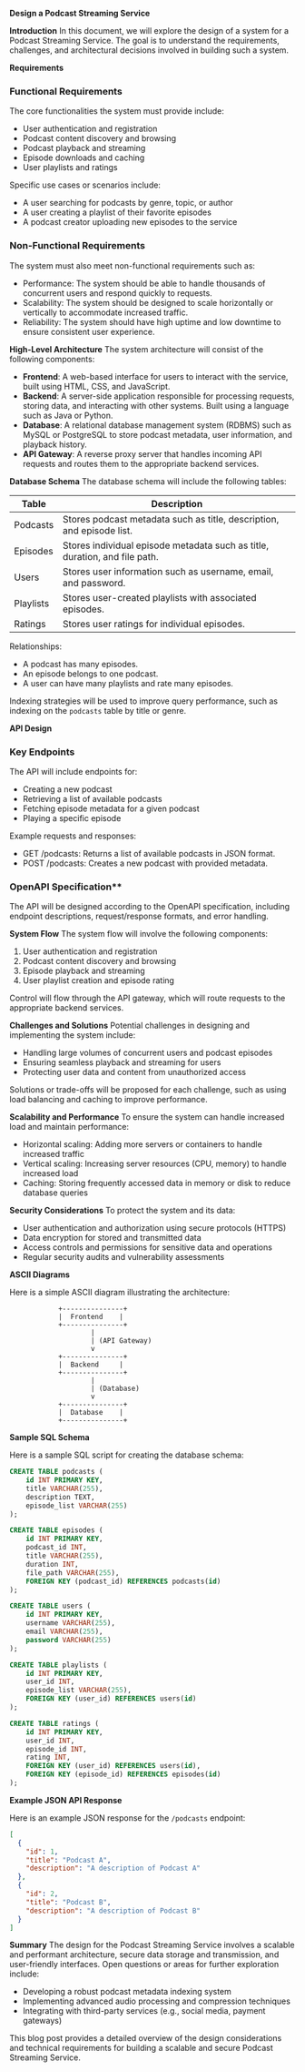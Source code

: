 **Design a Podcast Streaming Service**

**Introduction**
In this document, we will explore the design of a system for a Podcast Streaming Service. The goal is to understand the requirements, challenges, and architectural decisions involved in building such a system.

**Requirements**
### Functional Requirements
The core functionalities the system must provide include:

* User authentication and registration
* Podcast content discovery and browsing
* Podcast playback and streaming
* Episode downloads and caching
* User playlists and ratings

Specific use cases or scenarios include:

* A user searching for podcasts by genre, topic, or author
* A user creating a playlist of their favorite episodes
* A podcast creator uploading new episodes to the service

### Non-Functional Requirements
The system must also meet non-functional requirements such as:

* Performance: The system should be able to handle thousands of concurrent users and respond quickly to requests.
* Scalability: The system should be designed to scale horizontally or vertically to accommodate increased traffic.
* Reliability: The system should have high uptime and low downtime to ensure consistent user experience.

**High-Level Architecture**
The system architecture will consist of the following components:

* **Frontend**: A web-based interface for users to interact with the service, built using HTML, CSS, and JavaScript.
* **Backend**: A server-side application responsible for processing requests, storing data, and interacting with other systems. Built using a language such as Java or Python.
* **Database**: A relational database management system (RDBMS) such as MySQL or PostgreSQL to store podcast metadata, user information, and playback history.
* **API Gateway**: A reverse proxy server that handles incoming API requests and routes them to the appropriate backend services.

**Database Schema**
The database schema will include the following tables:

| Table | Description |
| --- | --- |
| Podcasts | Stores podcast metadata such as title, description, and episode list. |
| Episodes | Stores individual episode metadata such as title, duration, and file path. |
| Users | Stores user information such as username, email, and password. |
| Playlists | Stores user-created playlists with associated episodes. |
| Ratings | Stores user ratings for individual episodes.

Relationships:

* A podcast has many episodes.
* An episode belongs to one podcast.
* A user can have many playlists and rate many episodes.

Indexing strategies will be used to improve query performance, such as indexing on the `podcasts` table by title or genre.

**API Design**
### Key Endpoints
The API will include endpoints for:

* Creating a new podcast
* Retrieving a list of available podcasts
* Fetching episode metadata for a given podcast
* Playing a specific episode

Example requests and responses:

* GET /podcasts: Returns a list of available podcasts in JSON format.
* POST /podcasts: Creates a new podcast with provided metadata.

### OpenAPI Specification**
The API will be designed according to the OpenAPI specification, including endpoint descriptions, request/response formats, and error handling.

**System Flow**
The system flow will involve the following components:

1. User authentication and registration
2. Podcast content discovery and browsing
3. Episode playback and streaming
4. User playlist creation and episode rating

Control will flow through the API gateway, which will route requests to the appropriate backend services.

**Challenges and Solutions**
Potential challenges in designing and implementing the system include:

* Handling large volumes of concurrent users and podcast episodes
* Ensuring seamless playback and streaming for users
* Protecting user data and content from unauthorized access

Solutions or trade-offs will be proposed for each challenge, such as using load balancing and caching to improve performance.

**Scalability and Performance**
To ensure the system can handle increased load and maintain performance:

* Horizontal scaling: Adding more servers or containers to handle increased traffic
* Vertical scaling: Increasing server resources (CPU, memory) to handle increased load
* Caching: Storing frequently accessed data in memory or disk to reduce database queries

**Security Considerations**
To protect the system and its data:

* User authentication and authorization using secure protocols (HTTPS)
* Data encryption for stored and transmitted data
* Access controls and permissions for sensitive data and operations
* Regular security audits and vulnerability assessments

**ASCII Diagrams**

Here is a simple ASCII diagram illustrating the architecture:
```
            +---------------+
            |  Frontend    |
            +---------------+
                    |
                    | (API Gateway)
                    v
            +---------------+
            |  Backend     |
            +---------------+
                    |
                    | (Database)
                    v
            +---------------+
            |  Database    |
            +---------------+
```

**Sample SQL Schema**

Here is a sample SQL script for creating the database schema:
```sql
CREATE TABLE podcasts (
    id INT PRIMARY KEY,
    title VARCHAR(255),
    description TEXT,
    episode_list VARCHAR(255)
);

CREATE TABLE episodes (
    id INT PRIMARY KEY,
    podcast_id INT,
    title VARCHAR(255),
    duration INT,
    file_path VARCHAR(255),
    FOREIGN KEY (podcast_id) REFERENCES podcasts(id)
);

CREATE TABLE users (
    id INT PRIMARY KEY,
    username VARCHAR(255),
    email VARCHAR(255),
    password VARCHAR(255)
);

CREATE TABLE playlists (
    id INT PRIMARY KEY,
    user_id INT,
    episode_list VARCHAR(255),
    FOREIGN KEY (user_id) REFERENCES users(id)
);

CREATE TABLE ratings (
    id INT PRIMARY KEY,
    user_id INT,
    episode_id INT,
    rating INT,
    FOREIGN KEY (user_id) REFERENCES users(id),
    FOREIGN KEY (episode_id) REFERENCES episodes(id)
);
```

**Example JSON API Response**

Here is an example JSON response for the `/podcasts` endpoint:
```json
[
  {
    "id": 1,
    "title": "Podcast A",
    "description": "A description of Podcast A"
  },
  {
    "id": 2,
    "title": "Podcast B",
    "description": "A description of Podcast B"
  }
]
```

**Summary**
The design for the Podcast Streaming Service involves a scalable and performant architecture, secure data storage and transmission, and user-friendly interfaces. Open questions or areas for further exploration include:

* Developing a robust podcast metadata indexing system
* Implementing advanced audio processing and compression techniques
* Integrating with third-party services (e.g., social media, payment gateways)

This blog post provides a detailed overview of the design considerations and technical requirements for building a scalable and secure Podcast Streaming Service.
